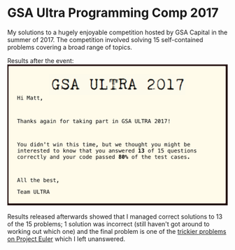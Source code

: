# GSA Ultra Programming Comp 2017

My solutions to a hugely enjoyable competition hosted by GSA Capital in the summer of 2017. The competition involved solving 15 self-contained problems covering a broad range of topics. 

Results after the event:
![alt text](img/gsa_ultra_results.png)

Results released afterwards showed that I managed correct solutions to 13 of the 15 problems; 1 solution was incorrect (still haven't got around to working out which one) and the final problem is one of the [trickier problems on Project Euler](https://projecteuler.net/problem=499) which I left unanswered.
